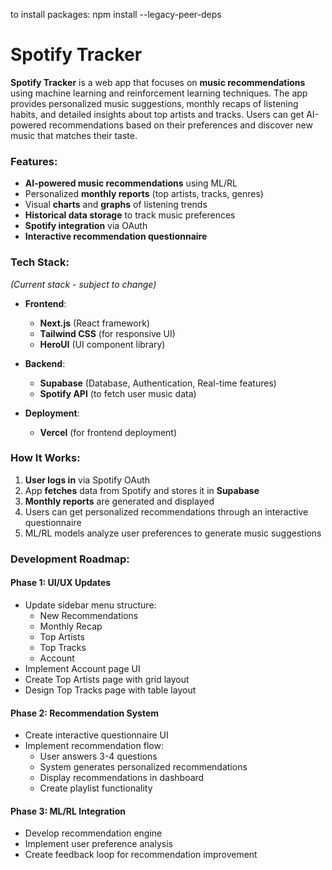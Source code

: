 to install packages: npm install --legacy-peer-deps

# **Spotify Tracker**

**Spotify Tracker** is a web app that focuses on **music recommendations** using machine learning and reinforcement learning techniques. The app provides personalized music suggestions, monthly recaps of listening habits, and detailed insights about top artists and tracks. Users can get AI-powered recommendations based on their preferences and discover new music that matches their taste.

### **Features:**
- **AI-powered music recommendations** using ML/RL
- Personalized **monthly reports** (top artists, tracks, genres)
- Visual **charts** and **graphs** of listening trends
- **Historical data storage** to track music preferences
- **Spotify integration** via OAuth
- **Interactive recommendation questionnaire**

### **Tech Stack:**
*(Current stack - subject to change)*

- **Frontend**:  
  - **Next.js** (React framework)  
  - **Tailwind CSS** (for responsive UI)
  - **HeroUI** (UI component library)

- **Backend**:  
  - **Supabase** (Database, Authentication, Real-time features)  
  - **Spotify API** (to fetch user music data)

- **Deployment**:  
  - **Vercel** (for frontend deployment)

  

### **How It Works:**
1. **User logs in** via Spotify OAuth
2. App **fetches** data from Spotify and stores it in **Supabase**
3. **Monthly reports** are generated and displayed
4. Users can get personalized recommendations through an interactive questionnaire
5. ML/RL models analyze user preferences to generate music suggestions

### **Development Roadmap:**

#### Phase 1: UI/UX Updates
- Update sidebar menu structure:
  - New Recommendations
  - Monthly Recap
  - Top Artists
  - Top Tracks
  - Account
- Implement Account page UI
- Create Top Artists page with grid layout
- Design Top Tracks page with table layout

#### Phase 2: Recommendation System
- Create interactive questionnaire UI
- Implement recommendation flow:
  - User answers 3-4 questions
  - System generates personalized recommendations
  - Display recommendations in dashboard
  - Create playlist functionality

#### Phase 3: ML/RL Integration
- Develop recommendation engine
- Implement user preference analysis
- Create feedback loop for recommendation improvement
